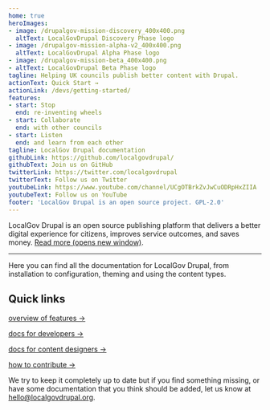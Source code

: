 ```yaml
---
home: true
heroImages:
- image: /drupalgov-mission-discovery_400x400.png
  altText: LocalGovDrupal Discovery Phase logo
- image: /drupalgov-mission-alpha-v2_400x400.png
  altText: LocalGovDrupal Alpha Phase logo
- image: /drupalgov-mission-beta_400x400.png
- altText: LocalGovDrupal Beta Phase logo
tagline: Helping UK councils publish better content with Drupal.
actionText: Quick Start →
actionLink: /devs/getting-started/
features:
- start: Stop
  end: re-inventing wheels
- start: Collaborate
  end: with other councils
- start: Listen
  end: and learn from each other
tagline: LocalGov Drupal documentation 
githubLink: https://github.com/localgovdrupal/
githubText: Join us on GitHub
twitterLink: https://twitter.com/localgovdrupal
twitterText: Follow us on Twitter
youtubeLink: https://www.youtube.com/channel/UCgOTBrkZvJwCuODRpHxZIIA
youtubeText: Follow us on YouTube
footer: 'LocalGov Drupal is an open source project. GPL-2.0'
---
```


LocalGov Drupal is an open source publishing platform that delivers a better digital experience for citizens, improves service outcomes, and saves money. [Read more (opens new window)](https://localgovdrupal.org).

<hr /> 

Here you can find all the documentation for LocalGov Drupal, from installation to configuration, theming and using the content types.

## Quick links 

[overview of features →](/overview.html)

[docs for developers →](/devs/)

[docs for content designers →](/design/)

[how to contribute →](/contributing/)

We try to keep it completely up to date but if you find something missing, or have some documentation that you think should be added, let us know at [hello@localgovdrupal.org](mailto:hello@localgovdrupal.org).
